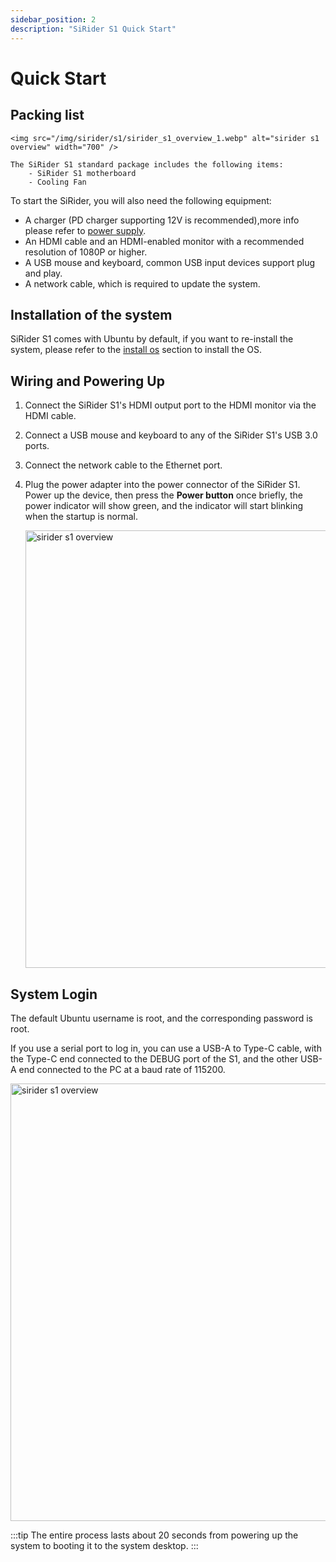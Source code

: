 ```yaml
---
sidebar_position: 2
description: "SiRider S1 Quick Start"
---
```


# Quick Start

## Packing list

    <img src="/img/sirider/s1/sirider_s1_overview_1.webp" alt="sirider s1 overview" width="700" />

    The SiRider S1 standard package includes the following items:
        - SiRider S1 motherboard
        - Cooling Fan

To start the SiRider, you will also need the following equipment:

- A charger (PD charger supporting 12V is recommended),more info please refer to [power supply](./power-supply).
- An HDMI cable and an HDMI-enabled monitor with a recommended resolution of 1080P or higher.
- A USB mouse and keyboard, common USB input devices support plug and play.
- A network cable, which is required to update the system.

## Installation of the system

SiRider S1 comes with Ubuntu by default, if you want to re-install the system, please refer to the [install os](./install-os/) section to install the OS.

## Wiring and Powering Up

1. Connect the SiRider S1's HDMI output port to the HDMI monitor via the HDMI cable.

2. Connect a USB mouse and keyboard to any of the SiRider S1's USB 3.0 ports.

3. Connect the network cable to the Ethernet port.

4. Plug the power adapter into the power connector of the SiRider S1. Power up the device, then press the **Power button** once briefly, the power indicator will show green,
   and the indicator will start blinking when the startup is normal.

    <img src="/img/sirider/s1/sirider_s1_power_on.webp" alt="sirider s1 overview" width="700" />

## System Login

The default Ubuntu username is root, and the corresponding password is root.

If you use a serial port to log in, you can use a USB-A to Type-C cable, with the Type-C end connected to the DEBUG port of the S1, and the other USB-A end connected to the PC at a baud rate of 115200.

<img src="/img/sirider/s1/sirider_s1_power_on.webp" alt="sirider s1 overview" width="700" />

:::tip
The entire process lasts about 20 seconds from powering up the system to booting it to the system desktop.
:::
